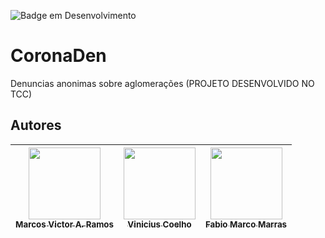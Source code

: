 ![Badge em Desenvolvimento](http://img.shields.io/static/v1?label=STATUS&message=CONCLUIDO&color=GREEN&style=for-the-badge)

# CoronaDen
 Denuncias anonimas sobre aglomerações (PROJETO DESENVOLVIDO NO TCC)
 
 
 ## Autores

| [<img src="https://avatars.githubusercontent.com/marcovicar" width=115><br><sub>Marcos Victor A. Ramos</sub>](https://github.com/marcovicar) |  [<img src="https://avatars.githubusercontent.com/ViniciusCoelho98" width=115><br><sub>Vinicius Coelho</sub>](https://github.com/ViniciusCoelho98) |  [<img src="https://avatars.githubusercontent.com/todoketee" width=115><br><sub>Fabio Marco Marras </sub>](https://github.com/todoketee) |
| :---: | :---: | :---: |
